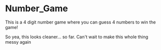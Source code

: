 # Number_Game
This is a 4 digit number game where you can guess 4 numbers to win the game!

So yea, this looks cleaner... so far. Can't wait to make this whole thing messy again
